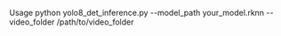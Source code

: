 Usage
python yolo8_det_inference.py --model_path your_model.rknn --video_folder /path/to/video_folder
